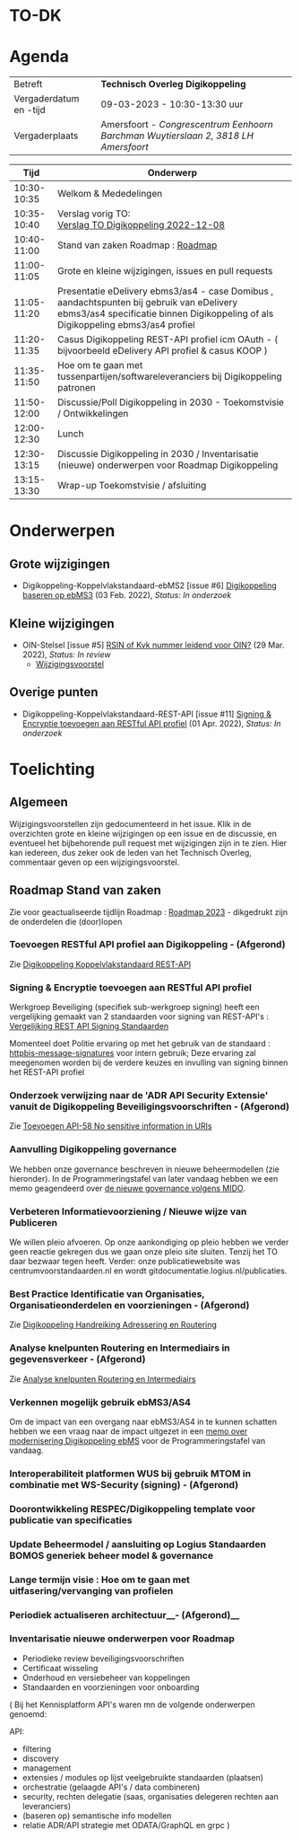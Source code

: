 # TO-DK

# Agenda

|  |   |
|------------------------|-------------------------------------|
| Betreft  | **Technisch Overleg Digikoppeling** |
| Vergaderdatum en -tijd | 09-03-2023 - 10:30-13:30 uur  |
| Vergaderplaats  | Amersfoort - _Congrescentrum Eenhoorn Barchman Wuytierslaan 2, 3818 LH Amersfoort_ |


| Tijd | Onderwerp |
| --- | --- |
| 10:30-10:35 | Welkom & Mededelingen        |    
| 10:35-10:40 | Verslag vorig TO:<br> [Verslag TO Digikoppeling 2022-12-08](https://github.com/Logius-standaarden/Overleg/blob/main/Digikoppeling/2022-12-08/Verslag.md) |   
| 10:40-11:00 | Stand van zaken Roadmap : [Roadmap](https://github.com/Logius-standaarden/Digikoppeling-Algemeen/blob/main/Digikoppeling_Roadmap_2022_2023.md) |
| 11:00-11:05 | Grote en kleine wijzigingen, issues en pull requests   | 
| 11:05-11:20 |  Presentatie eDelivery ebms3/as4 - case Domibus , aandachtspunten bij gebruik van eDelivery ebms3/as4 specificatie binnen Digikoppeling of als Digikoppeling ebms3/as4 profiel |
| 11:20-11:35 | Casus Digikoppeling REST-API profiel icm OAuth - ( bijvoorbeeld eDelivery API profiel & casus KOOP ) |
| 11:35-11:50 | Hoe om te gaan met tussenpartijen/softwareleveranciers bij Digikoppeling patronen |
| 11:50-12:00 | Discussie/Poll Digikoppeling in 2030 - Toekomstvisie / Ontwikkelingen |
| 12:00-12:30 | Lunch |
| 12:30-13:15 | Discussie Digikoppeling in 2030 / Inventarisatie (nieuwe) onderwerpen voor Roadmap Digikoppeling|
| 13:15-13:30 | Wrap-up Toekomstvisie / afsluiting |

# Onderwerpen

## Grote wijzigingen
* Digikoppeling-Koppelvlakstandaard-ebMS2 [issue #6] [Digikoppeling baseren op ebMS3](https://github.com/Logius-standaarden/Digikoppeling-Koppelvlakstandaard-ebMS2/issues/6) (03 Feb. 2022), _Status: In onderzoek_

## Kleine wijzigingen
* OIN-Stelsel [issue #5] [RSIN of Kvk nummer leidend voor OIN?](https://github.com/Logius-standaarden/OIN-Stelsel/issues/5) (29 Mar. 2022), _Status: In review_
  * [Wijzigingsvoorstel](https://github.com//Logius-standaarden/OIN-Stelsel/pull/7/files)

## Overige punten
* Digikoppeling-Koppelvlakstandaard-REST-API [issue #11] [Signing & Encryptie toevoegen aan RESTful API profiel](https://github.com/Logius-standaarden/Digikoppeling-Koppelvlakstandaard-REST-API/issues/11) (01 Apr. 2022), _Status: In onderzoek_

# Toelichting



## Algemeen

Wijzigingsvoorstellen zijn gedocumenteerd in het issue. Klik in de overzichten grote en kleine wijzigingen op een issue en de discussie, en eventueel het bijbehorende pull request met wijzigingen zijn in te zien. Hier kan iedereen, dus zeker ook de leden van het Technisch Overleg, commentaar geven op een wijzigingsvoorstel.

## Roadmap Stand van zaken

Zie voor geactualiseerde tijdlijn Roadmap : [Roadmap 2023](https://github.com/Logius-standaarden/Digikoppeling-Algemeen/blob/roadmap_2023/Digikoppeling_Roadmap_2022_2023.md#tijdlijn-roadmap-digikoppeling-standaarden) - dikgedrukt zijn de onderdelen die (door)lopen

### Toevoegen RESTful API profiel aan Digikoppeling	__- (Afgerond)__

Zie [Digikoppeling Koppelvlakstandaard REST-API](https://publicatie.centrumvoorstandaarden.nl/dk/restapi/)

### Signing & Encryptie toevoegen aan RESTful API profiel	

Werkgroep Beveiliging (specifiek sub-werkgroep signing) heeft een vergelijking gemaakt van 2 standaarden voor signing van REST-API's :
[Vergelijking REST API Signing Standaarden](https://geonovum.github.io/KP-APIs/publicaties/REST_API_Signing_Standaarden)

Momenteel doet Politie ervaring op met het gebruik van de standaard : [httpbis-message-signatures](https://datatracker.ietf.org/doc/draft-ietf-httpbis-message-signatures/) voor intern gebruik;
Deze ervaring zal meegenomen worden bij de verdere keuzes en invulling van signing binnen het REST-API profiel
 
### Onderzoek verwijzing naar de 'ADR API Security Extensie' vanuit de Digikoppeling Beveiligingsvoorschriften	__- (Afgerond)__

Zie [Toevoegen API-58 No sensitive information in URIs](https://github.com/Logius-standaarden/Digikoppeling-Koppelvlakstandaard-REST-API/issues/15)

### Aanvulling Digikoppeling governance

We hebben onze governance beschreven in nieuwe beheermodellen (zie hieronder). In de Programmeringstafel van later vandaag hebben we een memo geagendeerd over [de nieuwe governance volgens MIDO](Memo%20Governance%20Logius%20Standaarden.pdf).

### Verbeteren Informatievoorziening / Nieuwe wijze van Publiceren

We willen pleio afvoeren. Op onze aankondiging op pleio hebben we verder geen reactie gekregen dus we gaan onze pleio site sluiten. Tenzij het TO daar bezwaar tegen heeft. Verder: onze publicatiewebsite was centrumvoorstandaarden.nl en wordt gitdocumentatie.logius.nl/publicaties.

### Best Practice Identificatie van Organisaties, Organisatieonderdelen en voorzieningen	__- (Afgerond)__

Zie [Digikoppeling Handreiking Adressering en Routering](https://publicatie.centrumvoorstandaarden.nl/dk/bpadres/)

### Analyse knelpunten Routering en Intermediairs in gegevensverkeer __- (Afgerond)__

Zie [Analyse knelpunten Routering en Intermediairs](https://github.com/Logius-standaarden/Digikoppeling-Handreiking-Adressering-en-Routering/blob/main/documenten/Analyse_knelpunten_Routering_Intermediairs.md)

### Verkennen mogelijk gebruik ebMS3/AS4	

Om de impact van een overgang naar ebMS3/AS4 in te kunnen schatten hebben we een vraag naar de impact uitgezet in een [memo over modernisering Digikoppeling ebMS](Memo%20Modernisering%20Digikoppeling%20ebMS.pdf) voor de Programmeringstafel van vandaag. 

### Interoperabiliteit platformen WUS bij gebruik MTOM in combinatie met WS-Security (signing) __- (Afgerond)__

### Doorontwikkeling RESPEC/Digikoppeling template voor publicatie van specificaties	

### Update Beheermodel / aansluiting op Logius Standaarden BOMOS generiek beheer model & governance			

### Lange termijn visie : Hoe om te gaan met uitfasering/vervanging van profielen			

### Periodiek actualiseren architectuur__- (Afgerond)__



### Inventarisatie nieuwe onderwerpen voor Roadmap

* Periodieke review beveiligingsvoorschriften
* Certificaat wisseling
* Onderhoud en versiebeheer van koppelingen
* Standaarden en voorzieningen voor onboarding

(
Bij het Kennisplatform API's waren mn de volgende onderwerpen genoemd:

API:

- filtering
- discovery
- management
- extensies / modules op lijst veelgebruikte standaarden (plaatsen)
- orchestratie (gelaagde API's / data combineren)
- security, rechten delegatie (saas, organisaties delegeren rechten aan leveranciers)
- (baseren op) semantische info modellen
- relatie ADR/API strategie met ODATA/GraphQL en grpc
)
